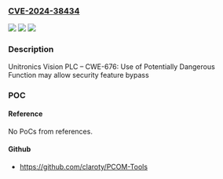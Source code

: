### [CVE-2024-38434](https://cve.mitre.org/cgi-bin/cvename.cgi?name=CVE-2024-38434)
![](https://img.shields.io/static/v1?label=Product&message=Vision%20PLC&color=blue)
![](https://img.shields.io/static/v1?label=Version&message=All%20versions%3C%20Upgrade%20to%20v9.9.1%20&color=brighgreen)
![](https://img.shields.io/static/v1?label=Vulnerability&message=CWE-676%3A%20Use%20of%20Potentially%20Dangerous%20Function&color=brighgreen)

### Description

Unitronics Vision PLC –  CWE-676: Use of Potentially Dangerous Function may allow security feature bypass

### POC

#### Reference
No PoCs from references.

#### Github
- https://github.com/claroty/PCOM-Tools

